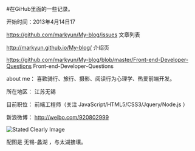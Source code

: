 #在GiHub里面的一些记录。



开始时间：2013年4月14日17   
 
https://github.com/markyun/My-blog/issues   文章列表


http://markyun.github.io/My-blog/ 介绍页 


https://github.com/markyun/My-blog/blob/master/Front-end-Developer-Questions   Front-end-Developer-Questions



about me： 喜歡骑行、旅行、摄影、阅读行为心理学、热爱前端开发。

所在地区： 江苏无锡  

目前职位： 前端工程师（关注 JavaScript/HTML5/CSS3/Jquery/Node.js ） 

新浪微博： http://weibo.com/920802999 

![Stated Clearly Image](http://farm4.staticflickr.com/3757/9364862224_217bcf88a8_c.jpg)  

配图是 无锡-蠡湖 ，与太湖接壤。 
